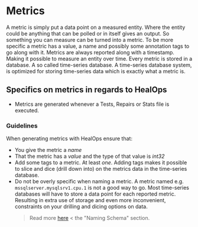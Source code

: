 # Metrics

A metric is simply put a data point on a measured entity. Where the entity could be anything that can be polled or in itself gives an output. So something you can measure can be turned into a metric. To be more specific a metric has a value, a name and possibly some annotation tags to go along with it.
Metrics are always reported along with a timestamp. Making it possible to measure an entity over time. Every metric is stored in a database. A so called time-series database. A time-series database system, is optimized for storing time-series data which is exactly what a metric is.

## Specifics on metrics in regards to HealOps

* Metrics are generated whenever a Tests, Repairs or Stats file is executed.

### Guidelines

When generating metrics with HealOps ensure that:

* You give the metric a _name_
* That the metric has a _value_ and the type of that value is _int32_
* Add some tags to a metric. At least _one_. Adding tags makes it possible to slice and dice (drill down into) on the metrics data in the time-series database.
* Do not be overly specific when naming a metric. A metric named e.g. `mssqlserver.mysqlsrv1.cpu.1` is not a good way to go. Most time-series databases will have to store a data point for each reported metric. Resulting in extra use of storage and even more inconvenient, constraints on your drilling and dicing options on data.
    > Read more [here](http://opentsdb.net/docs/build/html/user_guide/writing/index.html) < the "Naming Schema" section.